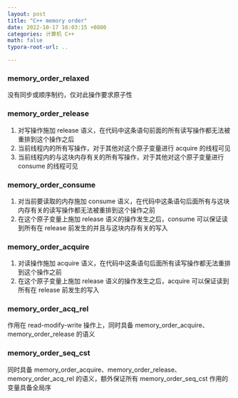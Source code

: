 ```yaml
---
layout: post
title: "C++ memory order"
date: 2022-10-17 16:03:15 +0800
categories: 计算机 C++
math: false
typora-root-url: ..

---
```


### memory_order_relaxed

没有同步或顺序制约，仅对此操作要求原子性

### memory_order_release

1. 对写操作施加 release 语义，在代码中这条语句前面的所有读写操作都无法被重排到这个操作之后
2. 当前线程内的所有写操作，对于其他对这个原子变量进行 acquire 的线程可见
3. 当前线程内的与这块内存有关的所有写操作，对于其他对这个原子变量进行 consume 的线程可见

### memory_order_consume

1. 对当前要读取的内存施加 consume 语义，在代码中这条语句后面所有与这块内存有关的读写操作都无法被重排到这个操作之前
2. 在这个原子变量上施加 release 语义的操作发生之后，consume 可以保证读到所有在 release 前发生的并且与这块内存有关的写入

### memory_order_acquire

1. 对读操作施加 acquire 语义，在代码中这条语句后面所有读写操作都无法重排到这个操作之前
2. 在这个原子变量上施加 release 语义的操作发生之后，acquire 可以保证读到所有在 release 前发生的写入

### memory_order_acq_rel

作用在 read-modify-write 操作上，同时具备 memory_order_acquire、memory_order_release 的语义

### memory_order_seq_cst

同时具备 memory_order_acquire、memory_order_release、memory_order_acq_rel 的语义，额外保证所有 memory_order_seq_cst 作用的变量具备全局序
